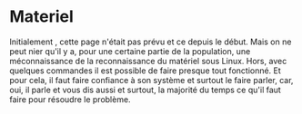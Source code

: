 Materiel
========

Initialement , cette page n'était pas prévu et ce depuis le début. Mais on ne peut nier qu'il y a, pour une certaine partie de la population, une méconnaissance de la reconnaissance du matériel sous Linux. Hors, avec quelques commandes il est possible de faire presque tout fonctionné. Et pour cela, il faut faire confiance à son système et surtout le faire parler, car, oui, il parle et vous dis aussi et surtout, la majorité du temps ce qu'il faut faire pour résoudre le problème. 